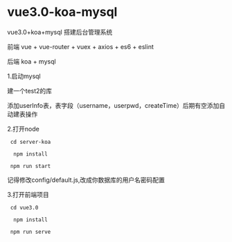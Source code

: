 # vue3.0-koa-mysql
vue3.0+koa+mysql 搭建后台管理系统

前端  vue + vue-router + vuex + axios + es6  + eslint

后端 koa + mysql

1.启动mysql

  建一个test2的库

  添加userInfo表，表字段（username，userpwd，createTime）后期有空添加自动建表操作
  
2.打开node

 	 cd server-koa
	 
	  npm install
   
 	 npm run start
   
   记得修改config/default.js,改成你数据库的用户名密码配置
  
3.打开前端项目

 	 cd vue3.0
	 
	  npm install
  
 	 npm run serve
